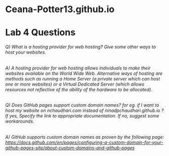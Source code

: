 # Ceana-Potter13.github.io

# Lab 4 Questions
###### Q) What is a hosting provider for web hosting? Give some other ways to host your websites.
###### A) A hosting provider for web hosting allows individuals to make their websites available on the World Wide Web. Alternative ways of hosting are methods such as running a Home Server (a private server which can host one or more websites) or a Virtual Dedicated Server (which allows resources not reflective of the ability of the hardware to be allocated).
###### Q) Does GitHub pages support custom domain names? for eg. if I want to host my website on nchaudhari.com instead of ninadpchaudhari.github.io ? If yes, Specify the link to appropriate documentation. If no, suggest some workarounds.
###### A) GitHub supports custom domain names as proven by the following page: https://docs.github.com/en/pages/configuring-a-custom-domain-for-your-github-pages-site/about-custom-domains-and-github-pages
